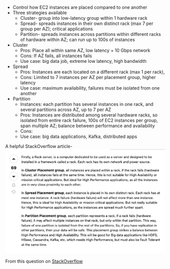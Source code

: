 - Control how EC2 instances are placed compared to one another
- Three strategies available
	- Cluster- group into low-latency group within 1 hardware rack
	- Spread- spreads instances in their own distinct rack (max 7 per group per AZ); critical applications
	- Partition- spreads instances across partitions within different racks of hardware within AZ; can run up to 100s of instances
- Cluster
	- Pros: Place all within same AZ, low latency + 10 Gbps network
	- Cons: If AZ fails, all instances fails
	- Use case: big data job, extreme low latency, high bandwidth
- Spread
	- Pros: Instances are each located on a different rack (max 1 per rack), 
	- Cons: Limited to 7 instances per AZ per placement group, higher latency
	- Use case: maximum availability, failures must be isolated from one another
- Partition
	- Instances: each partition has several instances in one rack, and several partitions across AZ, up to 7 per AZ
	- Pros: Instances are distributed among several hardware racks, so isolated from entire rack failure, 100s of EC2 instances per group, span multiple AZ; balance between performance and availability
	- Cons: 
	- Use case: big data applications, Kafka, distributed apps

A helpful StackOverflow article- ![image](attachments/20240626210635.png)

From this question on [StackOverflow](https://stackoverflow.com/questions/56447086/aws-ec2-placement-groups-partition-vs-spread)